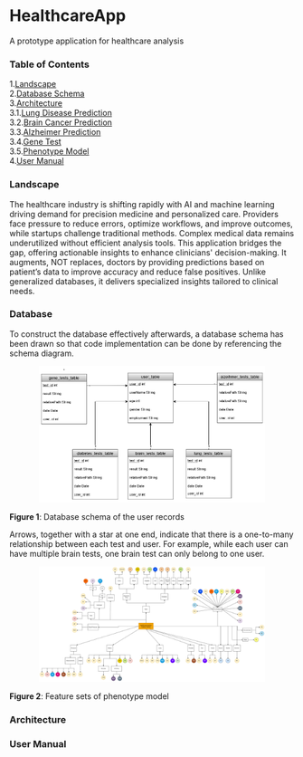 # HealthcareApp
A prototype application for healthcare analysis <br>

### Table of Contents

1.[Landscape](#Landscape) <br>
2.[Database Schema](#database) <br>
3.[Architecture](#Models) <br>
3.1.[Lung Disease Prediction](#lung) <br>
3.2.[Brain Cancer Prediction](#brain) <br>
3.3.[Alzheimer Prediction](#alzheimer) <br>
3.4.[Gene Test](#gene) <br>
3.5.[Phenotype Model](#pheno) <br>
4.[User Manual](#UserManual) <br>



### <a name="Landscape"></a>Landscape
The healthcare industry is shifting rapidly with AI and machine learning driving demand for precision medicine and personalized care. Providers face pressure to reduce errors, optimize workflows, and improve outcomes, while startups challenge traditional methods. Complex medical data remains underutilized without efficient analysis tools. 
This application bridges the gap, offering actionable insights to enhance clinicians' decision-making. It augments, NOT replaces, doctors by providing predictions based on patient’s data to improve accuracy and reduce false positives. Unlike generalized databases, it delivers specialized insights tailored to clinical needs.


### <a name='Database'></a>Database
To construct the database effectively afterwards, a database schema has been drawn so that code implementation can be done by referencing the schema diagram. 

<p align="center">
    <img src="App/Pictures For Report/databaseDiagram.drawio.png" alt="Figure 1" width="400">
</p>
 
**Figure 1**: Database schema of the user records

Arrows, together with a star at one end, indicate that there is a one-to-many relationship between each test and user. For example, while each user can have multiple brain tests, one brain test can only belong to one user. 

<p align="center">
    <img src="App/Pictures For Report/Features.png" alt="Figure 2" width="400">
</p>
 
**Figure 2**: Feature sets of phenotype model


### <a name='Architecture'></a>Architecture




### User Manual

